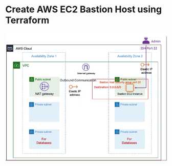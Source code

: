 # Create AWS EC2 Bastion Host using Terraform

![EC2 Bastion Host Using TF](/img/2024-03-01_21-22.png)
